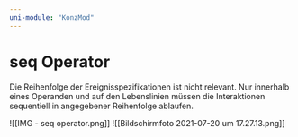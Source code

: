 ```yaml
---
uni-module: "KonzMod"
---
```


# seq Operator

Die Reihenfolge der Ereignisspezifikationen ist nicht relevant. Nur innerhalb eines Operanden und auf den Lebenslinien müssen die Interaktionen sequentiell in angegebener Reihenfolge ablaufen.

![[IMG - seq operator.png]]
![[Bildschirmfoto 2021-07-20 um 17.27.13.png]]
